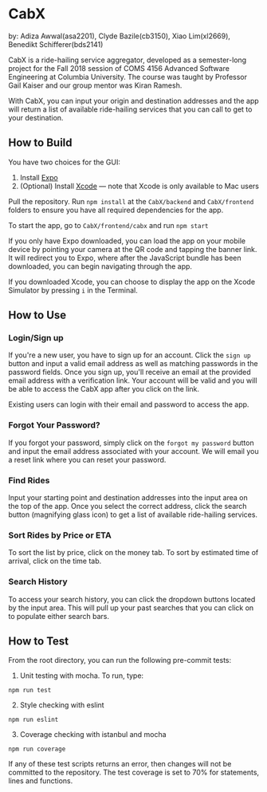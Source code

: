 # CabX
by: Adiza Awwal(asa2201), Clyde Bazile(cb3150), Xiao Lim(xl2669), Benedikt Schifferer(bds2141)

CabX is a ride-hailing service aggregator, developed as a semester-long project for the Fall 2018 session of COMS 4156 Advanced Software Engineering at Columbia University. The course was taught by Professor Gail Kaiser and our group mentor was Kiran Ramesh.

With CabX, you can input your origin and destination addresses and the app will return a list of available ride-hailing services that you can call to get to your destination.


How to Build
-------
You have two choices for the GUI:
1. Install [Expo](https://expo.io/)
2. (Optional) Install [Xcode](https://developer.apple.com/xcode/) — note that Xcode is only available to Mac users

Pull the repository. Run ``npm install`` at the ``CabX/backend`` and ``CabX/frontend`` folders to ensure you have all required dependencies for the app.

To start the app, go to ``CabX/frontend/cabx`` and run ``npm start``

If you only have Expo downloaded, you can load the app on your mobile device by pointing your camera at the QR code and tapping the banner link. It will redirect you to Expo, where after the JavaScript bundle has been downloaded, you can begin navigating through the app.

If you downloaded Xcode, you can choose to display the app on the Xcode Simulator by pressing `i` in the Terminal.


How to Use
-------

### Login/Sign up
If you're a new user, you have to sign up for an account. Click the ``sign up`` button and input a valid email address as well as matching passwords in the password fields. Once you sign up, you'll receive an email at the provided email address with a verification link. Your account will be valid and you will be able to access the CabX app after you click on the link.

Existing users can login with their email and password to access the app.

### Forgot Your Password?
If you forgot your password, simply click on the ``forgot my password`` button and input the email address associated with your account. We will email you a reset link where you can reset your password.

### Find Rides
Input your starting point and destination addresses into the input area on the top of the app. Once you select the correct address, click the search button (magnifying glass icon) to get a list of available ride-hailing services. 

### Sort Rides by Price or ETA
To sort the list by price, click on the money tab. To sort by estimated time of arrival, click on the time tab.

### Search History
To access your search history, you can click the dropdown buttons located by the input area. This will pull up your past searches that you can click on to populate either search bars.



How to Test
-------

From the root directory, you can run the following pre-commit tests:

1. Unit testing with mocha. To run, type:
```
npm run test
```

2. Style checking with eslint
```
npm run eslint
```

3. Coverage checking with istanbul and mocha
``` 
npm run coverage
```

If any of these test scripts returns an error, then changes will not be committed to the repository. The test coverage is set to 70% for statements, lines and functions.
